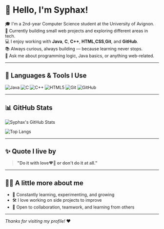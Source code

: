 # 👋 Hello, I'm Syphax!

🎓 I'm a 2nd-year Computer Science student at the University of Avignon.  
🌱 Currently building small web projects and exploring different areas in tech.  
💻 I enjoy working with **Java**, **C**, **C++**, **HTML**,**CSS**,**Git**, and **GitHub**.  
📚 Always curious, always building — because learning never stops.  
💬 Ask me about programming logic, Java basics, or anything web-related.  

---

## 🚀 Languages & Tools I Use

![Java](https://img.shields.io/badge/Java-ED8B00?style=for-the-badge&logo=java&logoColor=white)
![C](https://img.shields.io/badge/C-00599C?style=for-the-badge&logo=c&logoColor=white)
![C++](https://img.shields.io/badge/C++-004482?style=for-the-badge&logo=cplusplus&logoColor=white)
![HTML5](https://img.shields.io/badge/HTML5-E34F26?style=for-the-badge&logo=html5&logoColor=white)
![Git](https://img.shields.io/badge/Git-F05032?style=for-the-badge&logo=git&logoColor=white)
![GitHub](https://img.shields.io/badge/GitHub-181717?style=for-the-badge&logo=github&logoColor=white)

---

## 📊 GitHub Stats

![Syphax's GitHub Stats](https://github-readme-stats.vercel.app/api?username=SyphaxMEDJBER&show_icons=true&theme=tokyonight)

![Top Langs](https://github-readme-stats.vercel.app/api/top-langs/?username=SyphaxMEDJBER&layout=compact&theme=tokyonight)

---

## ✨ Quote I live by

> **"Do it with love❤️‍🔥 or don’t do it at all."**

---

## 🙋‍♂️ A little more about me

- 🧠 Constantly learning, experimenting, and growing  
- 🛠 I love working on side projects to improve  
- 🤝 Open to collaboration, teamwork, and learning from others

---

_Thanks for visiting my profile!_ ❤️
